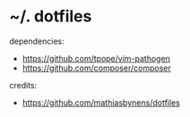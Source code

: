 ~/. dotfiles
==

dependencies:
  - https://github.com/tpope/vim-pathogen
  - https://github.com/composer/composer

credits:
  - https://github.com/mathiasbynens/dotfiles
